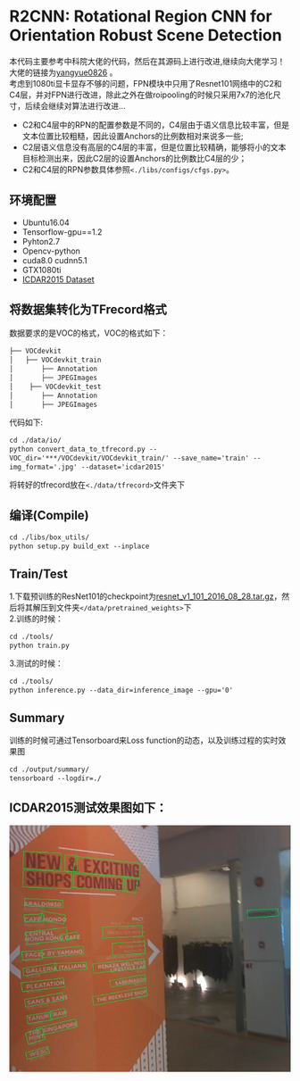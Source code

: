 # R2CNN: Rotational Region CNN for Orientation Robust Scene Detection  

本代码主要参考中科院大佬的代码，然后在其源码上进行改进,继续向大佬学习！   
大佬的链接为[yangyue0826](https://github.com/yangxue0827) 。  
考虑到1080ti显卡显存不够的问题，FPN模块中只用了Resnet101网络中的C2和C4层，并对FPN进行改进，除此之外在做roipooling的时候只采用7x7的池化尺寸，后续会继续对算法进行改进...  
* C2和C4层中的RPN的配置参数是不同的，C4层由于语义信息比较丰富，但是文本位置比较粗糙，因此设置Anchors的比例数相对来说多一些;
* C2层语义信息没有高层的C4层的丰富，但是位置比较精确，能够将小的文本目标检测出来，因此C2层的设置Anchors的比例数比C4层的少；
* C2和C4层的RPN参数具体参照`<./libs/configs/cfgs.py>`。

## 环境配置

* Ubuntu16.04
* Tensorflow-gpu==1.2
* Pyhton2.7
* Opencv-python
* cuda8.0 cudnn5.1
* GTX1080ti  
* [ICDAR2015 Dataset](http://rrc.cvc.uab.es/)  
## 将数据集转化为TFrecord格式  
数据要求的是VOC的格式，VOC的格式如下：  
```
├── VOCdevkit
│   ├── VOCdevkit_train
│       ├── Annotation
│       ├── JPEGImages
│    ├── VOCdevkit_test
│       ├── Annotation
│       ├── JPEGImages
```  
代码如下:
```
cd ./data/io/
python convert_data_to_tfrecord.py --VOC_dir='***/VOCdevkit/VOCdevkit_train/' --save_name='train' --img_format='.jpg' --dataset='icdar2015'  
```
将转好的tfrecord放在`<./data/tfrecord>`文件夹下  
## 编译(Compile)
```
cd ./libs/box_utils/
python setup.py build_ext --inplace
```  

## Train/Test
1.下载预训练的ResNet101的checkpoint为[resnet_v1_101_2016_08_28.tar.gz](http://download.tensorflow.org/models/resnet_v1_101_2016_08_28.tar.gz)，然后将其解压到文件夹`</data/pretrained_weights>`下  
2.训练的时候：

```
cd ./tools/
python train.py
```  
3.测试的时候：
```
cd ./tools/
python inference.py --data_dir=inference_image --gpu='0'
```  

## Summary
训练的时候可通过Tensorboard来Loss function的动态，以及训练过程的实时效果图
```
cd ./output/summary/
tensorboard --logdir=./
```
## ICDAR2015测试效果图如下：
![demo1](./demo_img/1.png)  

